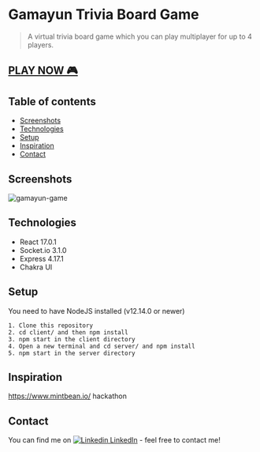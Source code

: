 # Gamayun Trivia Board Game
> A virtual trivia board game which you can play multiplayer for up to 4 players.

<h2> <a href="https://gamayun-trivia-boardgame.herokuapp.com/"> PLAY NOW 🎮 </a>  </h2>

## Table of contents
* [Screenshots](#screenshots)
* [Technologies](#technologies)
* [Setup](#setup)
* [Inspiration](#inspiration)
* [Contact](#contact)

## Screenshots
![gamayun-game](https://user-images.githubusercontent.com/59211000/106512722-43e62c80-64d2-11eb-9bba-fefd149706d1.png)


## Technologies
* React 17.0.1
* Socket.io 3.1.0
* Express 4.17.1
* Chakra UI

## Setup
You need to have NodeJS installed (v12.14.0 or newer)
   
    1. Clone this repository
    2. cd client/ and then npm install
    3. npm start in the client directory
    4. Open a new terminal and cd server/ and npm install
    5. npm start in the server directory


## Inspiration
https://www.mintbean.io/ hackathon


## Contact
You can find me on [![Linkedin](https://i.stack.imgur.com/gVE0j.png) LinkedIn](https://www.linkedin.com/in/nebojsa-markovic-6760111b5/) - feel free to contact me!
